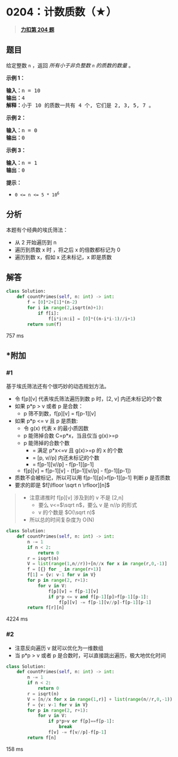# 0204：计数质数（★）


> <u>**[力扣第 204 题](https://leetcode.cn/problems/count-primes/)**</u>

## 题目

<p>给定整数 <code>n</code> ，返回 <em>所有小于非负整数 <code>n</code> 的质数的数量</em> 。</p>



<p><strong>示例 1：</strong></p>

<pre>
<strong>输入：</strong>n = 10
<strong>输出：</strong>4
<strong>解释：</strong>小于 10 的质数一共有 4 个, 它们是 2, 3, 5, 7 。
</pre>

<p><strong>示例 2：</strong></p>

<pre>
<strong>输入：</strong>n = 0
<strong>输出：</strong>0
</pre>

<p><strong>示例 3：</strong></p>

<pre>
<strong>输入：</strong>n = 1
<strong>输出</strong>：0
</pre>



<p><strong>提示：</strong></p>

<ul>
<li><code>0 &lt;= n &lt;= 5 * 10<sup>6</sup></code></li>
</ul>


## 分析

本题有个经典的埃氏筛法：
- 从 2 开始遍历到 n
- 遍历到质数 x 时 ，将之后 x 的倍数都标记为 0
- 遍历到数 x，假如 x 还未标记，x 即是质数

## 解答

```python
class Solution:
    def countPrimes(self, n: int) -> int:
        f = [0]*2+[1]*(n-2)
        for i in range(2,isqrt(n)+1):
            if f[i]:
                f[i*i:n:i] = [0]*((n-i*i-1)//i+1)
        return sum(f)
```
757 ms

## *附加

### #1

基于埃氏筛法还有个很巧妙的动态规划方法。
- 令 f[p][v] 代表埃氏筛法遍历到数 p 时，[2, v] 内还未标记的个数
- 如果 p*p > v 或者 p 是合数：
	- p 筛不到数，f[p][v] = f[p-1][v]
- 如果 p*p <= v 且 p 是质数:	
	- 令 g(x) 代表 x 的最小质因数
	- p 能筛掉合数 C=p*x，当且仅当 g(x)>=p
	- p 能筛掉的合数个数 
	    - = 满足 p*x<=v 且 g(x)>=p 的 x 的个数 
		 - = [p, v//p] 内还未标记的个数
		 - = f[p-1][v//p] - f[p-1][p-1]
	- f[p][v] = f[p-1][v] - (f[p-1][v//p] - f[p-1][p-1])
- 质数不会被标记，所以可以用 f[p-1][p]>f[p-1][p-1] 判断 p 是否质数
- 要求的即是 $f[\lfloor \sqrt n \rfloor][n]$

> - 注意递推时 f[p][v] 涉及到的 v 不是 [2,n]
> 	- 要么 v<=$\sqrt n$，要么 v 是 n//p 的形式
> 	- v 的个数是 $O(\sqrt n)$
> - 所以总的时间复杂度为 O(N)

```python
class Solution:
    def countPrimes(self, n: int) -> int:
        n -= 1
        if n < 2:
            return 0
        r = isqrt(n)
        V = list(range(1,n//r))+[n//x for x in range(r,0,-1)]
        f = [{} for _ in range(r+1)]
        f[1] = {v: v-1 for v in V}
        for p in range(2, r+1):
            for v in V:
                f[p][v] = f[p-1][v]
                if p*p <= v and f[p-1][p]>f[p-1][p-1]:
                    f[p][v] -= f[p-1][v//p]-f[p-1][p-1]
        return f[r][n]
```
4224 ms
### #2

- 注意反向遍历 v 就可以优化为一维数组
- 当 p*p > v 或者 p 是合数时，可以直接跳出遍历，极大地优化时间
 
```python
class Solution:
    def countPrimes(self, n: int) -> int:
        n -= 1
        if n < 2:
            return 0
        r = isqrt(n)
        V = [n//x for x in range(1,r)] + list(range(n//r,0,-1))
        f = {v: v-1 for v in V}
        for p in range(2, r+1):
            for v in V:
                if p*p>v or f[p]==f[p-1]:
                    break
                f[v] -= f[v//p]-f[p-1]
        return f[n]
```
158 ms
